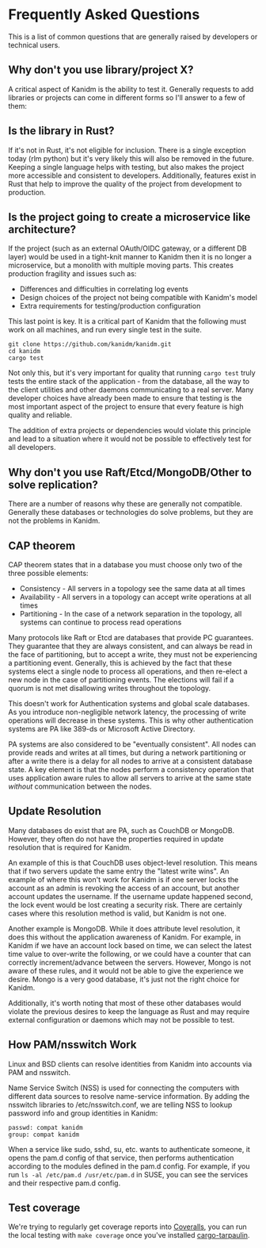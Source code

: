 # Frequently Asked Questions

This is a list of common questions that are generally raised by developers or technical users.

## Why don't you use library/project X?

A critical aspect of Kanidm is the ability to test it. Generally requests to add libraries or projects can come in
different forms so I'll answer to a few of them:

## Is the library in Rust?

If it's not in Rust, it's not eligible for inclusion. There is a single exception today (rlm python) but it's very
likely this will also be removed in the future. Keeping a single language helps with testing, but also makes the project
more accessible and consistent to developers. Additionally, features exist in Rust that help to improve the quality of
the project from development to production.

## Is the project going to create a microservice like architecture?

If the project (such as an external OAuth/OIDC gateway, or a different DB layer) would be used in a tight-knit manner to
Kanidm then it is no longer a microservice, but a monolith with multiple moving parts. This creates production fragility
and issues such as:

- Differences and difficulties in correlating log events
- Design choices of the project not being compatible with Kanidm's model
- Extra requirements for testing/production configuration

This last point is key. It is a critical part of Kanidm that the following must work on all machines, and run every
single test in the suite.

```shell
git clone https://github.com/kanidm/kanidm.git
cd kanidm
cargo test
```

Not only this, but it's very important for quality that running `cargo test` truly tests the entire stack of the
application - from the database, all the way to the client utilities and other daemons communicating to a real server.
Many developer choices have already been made to ensure that testing is the most important aspect of the project to
ensure that every feature is high quality and reliable.

The addition of extra projects or dependencies would violate this principle and lead to a situation where it would not
be possible to effectively test for all developers.

## Why don't you use Raft/Etcd/MongoDB/Other to solve replication?

There are a number of reasons why these are generally not compatible. Generally these databases or technologies do solve
problems, but they are not the problems in Kanidm.

## CAP theorem

CAP theorem states that in a database you must choose only two of the three possible elements:

- Consistency - All servers in a topology see the same data at all times
- Availability - All servers in a topology can accept write operations at all times
- Partitioning - In the case of a network separation in the topology, all systems can continue to process read
  operations

Many protocols like Raft or Etcd are databases that provide PC guarantees. They guarantee that they are always
consistent, and can always be read in the face of partitioning, but to accept a write, they must not be experiencing a
partitioning event. Generally, this is achieved by the fact that these systems elect a single node to process all
operations, and then re-elect a new node in the case of partitioning events. The elections will fail if a quorum is not
met disallowing writes throughout the topology.

This doesn't work for Authentication systems and global scale databases. As you introduce non-negligible network
latency, the processing of write operations will decrease in these systems. This is why other authentication systems
are PA like 389-ds or Microsoft Active Directory.

PA systems are also considered to be "eventually consistent". All nodes can provide reads and writes at all times, but
during a network partitioning or after a write there is a delay for all nodes to arrive at a consistent database state.
A key element is that the nodes perform a consistency operation that uses application aware rules to allow all servers
to arrive at the same state _without_ communication between the nodes.

## Update Resolution

Many databases do exist that are PA, such as CouchDB or MongoDB. However, they often do not have the properties required
in update resolution that is required for Kanidm.

An example of this is that CouchDB uses object-level resolution. This means that if two servers update the same entry
the "latest write wins". An example of where this won't work for Kanidm is if one server locks the account as an admin
is revoking the access of an account, but another account updates the username. If the username update happened second,
the lock event would be lost creating a security risk. There are certainly cases where this resolution method is valid,
but Kanidm is not one.

Another example is MongoDB. While it does attribute level resolution, it does this without the application awareness of
Kanidm. For example, in Kanidm if we have an account lock based on time, we can select the latest time value to
over-write the following, or we could have a counter that can correctly increment/advance between the servers. However,
Mongo is not aware of these rules, and it would not be able to give the experience we desire. Mongo is a very good
database, it's just not the right choice for Kanidm.

Additionally, it's worth noting that most of these other databases would violate the previous desires to keep the
language as Rust and may require external configuration or daemons which may not be possible to test.

## How PAM/nsswitch Work

Linux and BSD clients can resolve identities from Kanidm into accounts via PAM and nsswitch.

Name Service Switch (NSS) is used for connecting the computers with different data sources to resolve name-service
information. By adding the nsswitch libraries to /etc/nsswitch.conf, we are telling NSS to lookup password info and
group identities in Kanidm:

```text
passwd: compat kanidm
group: compat kanidm
```

When a service like sudo, sshd, su, etc. wants to authenticate someone, it opens the pam.d config of that service, then
performs authentication according to the modules defined in the pam.d config. For example, if you run
`ls -al /etc/pam.d /usr/etc/pam.d` in SUSE, you can see the services and their respective pam.d config.

## Test coverage

We're trying to regularly get coverage reports into [Coveralls](https://coveralls.io/github/kanidm/kanidm), you can run
the local testing with `make coverage` once you've installed
[cargo-tarpaulin](https://crates.io/crates/cargo-tarpaulin).
